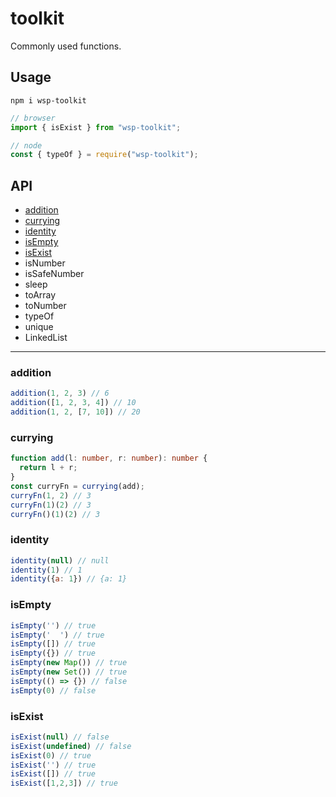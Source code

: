 # toolkit

Commonly used functions.

## Usage

```npm
npm i wsp-toolkit
```

```javascript
// browser
import { isExist } from "wsp-toolkit";

// node
const { typeOf } = require("wsp-toolkit");
```

## API

- [addition](#wsp-toolkit-addition)
- [currying](#wsp-toolkit-currying)
- [identity](#wsp-toolkit-identity)
- [isEmpty](#wsp-toolkit-isEmpty)
- [isExist](#wsp-toolkit-isExist)
- isNumber
- isSafeNumber
- sleep
- toArray
- toNumber
- typeOf
- unique
- LinkedList

---

### <a id="wsp-toolkit-addition">addition</a>

```javascript
addition(1, 2, 3) // 6
addition([1, 2, 3, 4]) // 10
addition(1, 2, [7, 10]) // 20
```

### <a id="wsp-toolkit-currying">currying</a>
```typescript
function add(l: number, r: number): number {
  return l + r;
}
const curryFn = currying(add);
curryFn(1, 2) // 3
curryFn(1)(2) // 3
curryFn()(1)(2) // 3
```

### <a id="wsp-toolkit-identity">identity</a>
```javascript
identity(null) // null
identity(1) // 1
identity({a: 1}) // {a: 1}
```
### <a id="wsp-toolkit-isEmpty">isEmpty</a>
```javascript
isEmpty('') // true
isEmpty('  ') // true
isEmpty([]) // true
isEmpty({}) // true
isEmpty(new Map()) // true
isEmpty(new Set()) // true
isEmpty(() => {}) // false
isEmpty(0) // false
```
### <a id="wsp-toolkit-isExist">isExist</a>
```javascript
isExist(null) // false
isExist(undefined) // false
isExist(0) // true
isExist('') // true
isExist([]) // true
isExist([1,2,3]) // true
```
